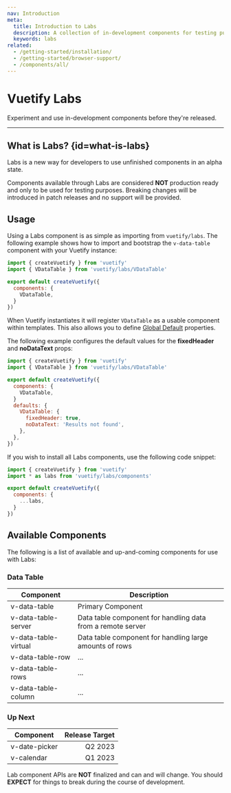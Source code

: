 ```yaml
---
nav: Introduction
meta:
  title: Introduction to Labs
  description: A collection of in-development components for testing purposes before final release
  keywords: labs
related:
  - /getting-started/installation/
  - /getting-started/browser-support/
  - /components/all/
---
```


# Vuetify Labs

Experiment and use in-development components before they're released.

----

## What is Labs? {id=what-is-labs}

Labs is a new way for developers to use unfinished components in an alpha state.

<alert type="error">

Components available through Labs are considered **NOT** production ready and only to be used for testing purposes. Breaking changes will be introduced in patch releases and no support will be provided.

</alert>

## Usage

Using a Labs component is as simple as importing from `vuetify/labs`. The following example shows how to import and bootstrap the `v-data-table` component with your Vuetify instance:

```js { resource="src/plugins/vuetify.js" }
import { createVuetify } from 'vuetify'
import { VDataTable } from 'vuetify/labs/VDataTable'

export default createVuetify({
  components: {
    VDataTable,
  }
})
```

When Vuetify instantiates it will register `VDataTable` as a usable component within templates. This also allows you to define [Global Default](/features/global-configuration/) properties.

The following example configures the default values for the **fixedHeader** and **noDataText** props:

```js { resource="src/plugins/vuetify.js" }
import { createVuetify } from 'vuetify'
import { VDataTable } from 'vuetify/labs/VDataTable'

export default createVuetify({
  components: {
    VDataTable,
  }
  defaults: {
    VDataTable: {
      fixedHeader: true,
      noDataText: 'Results not found',
    },
  },
})
```

If you wish to install all Labs components, use the following code snippet:

```js { resource="src/plugins/vuetify.js"}
import { createVuetify } from 'vuetify'
import * as labs from 'vuetify/labs/components'

export default createVuetify({
  components: {
    ...labs,
  }
})
```

<promoted slug="vuetify-discord" />

## Available Components

The following is a list of available and up-and-coming components for use with Labs:

### Data Table

| Component | Description |
| - | - |
| v-data-table | Primary Component |
| v-data-table-server | Data table component for handling data from a remote server |
| v-data-table-virtual | Data table component for handling large amounts of rows |
| v-data-table-row | ... |
| v-data-table-rows | ... |
| v-data-table-column | ... |

### Up Next

| Component | Release Target |
| - | --: |
| v-date-picker | Q2 2023 |
| v-calendar | Q1 2023

<alert type="warning">

Lab component APIs are **NOT** finalized and can and will change. You should **EXPECT** for things to break during the course of development.

</alert>
